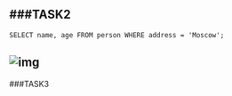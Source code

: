 ###TASK2
---
```
SELECT name, age FROM person WHERE address = 'Moscow';
```
![img](https://github.com/Banechka1/img/blob/main/DAY1_2.jpg?raw=true "TASK 2")
---

###TASK3